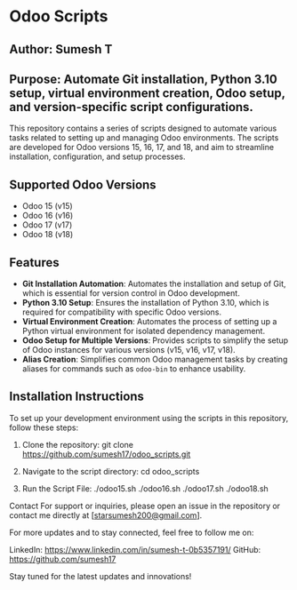 # Odoo Scripts

## Author: Sumesh T  
## Purpose: Automate Git installation, Python 3.10 setup, virtual environment creation, Odoo setup, and version-specific script configurations.

This repository contains a series of scripts designed to automate various tasks related to setting up and managing Odoo environments. The scripts are developed for Odoo versions 15, 16, 17, and 18, and aim to streamline installation, configuration, and setup processes.

## Supported Odoo Versions
- Odoo 15 (v15)
- Odoo 16 (v16)
- Odoo 17 (v17)
- Odoo 18 (v18)

## Features
- **Git Installation Automation**: Automates the installation and setup of Git, which is essential for version control in Odoo development.
- **Python 3.10 Setup**: Ensures the installation of Python 3.10, which is required for compatibility with specific Odoo versions.
- **Virtual Environment Creation**: Automates the process of setting up a Python virtual environment for isolated dependency management.
- **Odoo Setup for Multiple Versions**: Provides scripts to simplify the setup of Odoo instances for various versions (v15, v16, v17, v18).
- **Alias Creation**: Simplifies common Odoo management tasks by creating aliases for commands such as `odoo-bin` to enhance usability.

## Installation Instructions
To set up your development environment using the scripts in this repository, follow these steps:

1. Clone the repository:
   git clone https://github.com/sumesh17/odoo_scripts.git
   
2. Navigate to the script directory:
    cd odoo_scripts
    
3. Run the Script File:
    ./odoo15.sh
    ./odoo16.sh
    ./odoo17.sh
    ./odoo18.sh
    
    
Contact
For support or inquiries, please open an issue in the repository or contact me directly at [starsumesh200@gmail.com].

For more updates and to stay connected, feel free to follow me on:

LinkedIn: https://www.linkedin.com/in/sumesh-t-0b5357191/
GitHub: https://github.com/sumesh17

Stay tuned for the latest updates and innovations!


